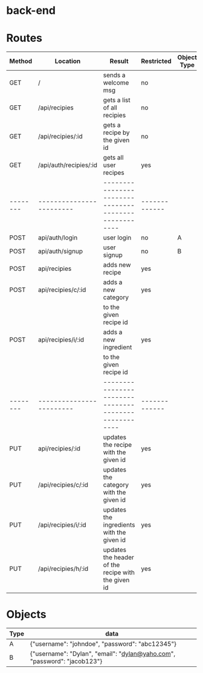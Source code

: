 # back-end


# Routes
| Method | Location               | Result                                             | Restricted  | Object Type |
|--------|------------------------|----------------------------------------------------|-------------|-------------|
| GET    | /                      | sends a welcome msg                                | no          |
| GET    | /api/recipies          | gets a list of all  recipies                       | no          |
| GET    | /api/recipies/:id      | gets a recipe by the given id                      | no          |
| GET    | /api/auth/recipies/:id | gets all user recipes                              | yes         |
|--------|------------------------|----------------------------------------------------|-------------|
| POST   | api/auth/login         | user login                                         | no          |A
| POST   | api/auth/signup        | user signup                                        | no          |B
| POST   | api/recipies           | adds new recipe                                    | yes         |
| POST   | api/recipies/c/:id     | adds a new category                                | yes         |
|        |                        | to the given recipe id                             |             |  
| POST   | api/recipies/i/:id     | adds a new ingredient                              | yes         |
|        |                        | to the given recipe id                             |             |
|--------|------------------------|----------------------------------------------------|-------------|
| PUT    | api/recipies/:id       | updates the recipe with the given id               | yes         |
| PUT    | /api/recipies/c/:id    | updates the category with the given id             | yes         |
| PUT    | /api/recipies/i/:id    | updates the ingredients with the given id          | yes         |
| PUT    | /api/recipies/h/:id    | updates the header of the recipe with the given id | yes         |




# Objects
| Type   | data                                                                                     |       
|--------|------------------------------------------------------------------------------------------|
| A      | {"username": "johndoe", "password": "abc12345"}                                          |
| B      | {"username": "Dylan", "email": "dylan@yaho.com", "password": "jacob123"}                 |
                  
